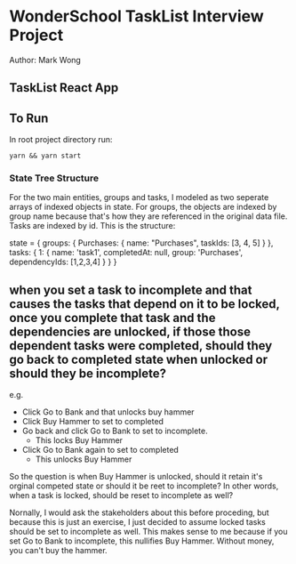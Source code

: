 WonderSchool TaskList Interview Project
=======================================

Author: Mark Wong

## TaskList React App


## To Run
In root project directory run:
```
yarn && yarn start
```


### State Tree Structure

For the two main entities, groups and tasks, I modeled as two seperate arrays of indexed objects in state.  For groups, the objects are indexed by group name because that's how they are referenced in the original data file.  Tasks are indexed by id.  This is the structure:

state = {
  groups: {
    Purchases: {
      name: "Purchases",
      taskIds: [3, 4, 5]
    }
  },
  tasks: {
    1: {
      name: 'task1',
      completedAt: null,
      group: 'Purchases',
      dependencyIds: [1,2,3,4]
    }
  }
}

## when you set a task to incomplete and that causes the tasks that depend on it to be locked, once you complete that task and the dependencies are unlocked,  if those those dependent tasks were completed, should they go back to completed state when unlocked or should they be incomplete?

e.g.

- Click Go to Bank and that unlocks buy hammer
- Click Buy Hammer to set to completed
- Go back and click Go to Bank to set to incomplete.
  - This locks Buy Hammer
- Click Go to Bank again to set to completed
  - This unlocks Buy Hammer

So the question is when Buy Hammer is unlocked, should it retain it's orginal competed state or should it be reet to incomplete?  In other words, when a task is locked, should be reset to incomplete as well?

Nornally, I would ask the stakeholders about this before proceding, but because this is just an exercise, I just decided to assume locked tasks should be set to incomplete as well.  This makes sense to me because if you set Go to Bank to incomplete, this nullifies Buy Hammer.  Without money, you can't buy the hammer.
